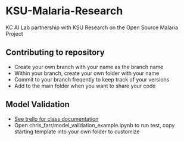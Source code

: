 # KSU-Malaria-Research
KC AI Lab partnership with KSU Research on the Open Source Malaria Project

## Contributing to repository
* Create your own branch with your name as the branch name
* Within your branch, create your own folder with your name
* Commit to your branch freqently to keep track of your versions
* Add to the main folder when you want to share your code

## Model Validation
* [See trello for class documentation](https://trello.com/c/905HuiRU)
* Open chris_farr/model_validation_example.ipynb to run test, copy starting template into your own folder to customize
